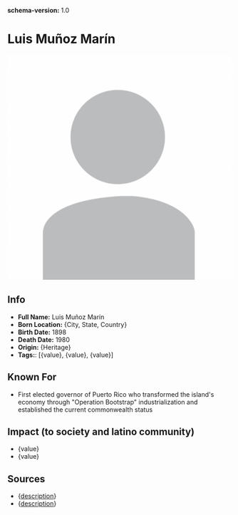 **schema-version:** 1.0
# Luis Muñoz Marín

![image description](images/person-image-template.png)

## Info
- **Full Name:** Luis Muñoz Marín
- **Born Location:** {City, State, Country}
- **Birth Date:** 1898
- **Death Date:** 1980
- **Origin:** {Heritage}  
- **Tags:**: [{value}, {value}, {value}]

## Known For
- First elected governor of Puerto Rico who transformed the island's economy through "Operation Bootstrap" industrialization and established the current commonwealth status

## Impact (to society and latino community)
- {value}
- {value}

## Sources
- {[description](link)}
- {[description](link)}